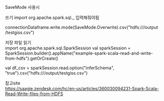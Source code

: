 SaveMode 사용시 

쓰기
import org.apache.spark.sql._ 입력해줘야됨

 connectionDataframe.write.mode(SaveMode.Overwrite).csv("hdfs:///output/testgiss.csv")




저장 파일 읽기<br>
import org.apache.spark.sql.SparkSession 
val sparkSession = SparkSession.builder().appName("example-spark-scala-read-and-write-from-hdfs").getOrCreate()

val df_csv = sparkSession.read.option("inferSchema", "true").csv("hdfs:///output/testgiss.csv") 

참고site<br> 
https://saagie.zendesk.com/hc/en-us/articles/360030094231-Spark-Scala-Read-Write-files-from-HDFS
 
 
 
